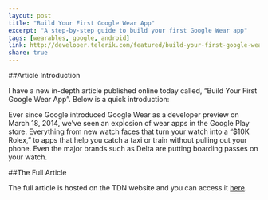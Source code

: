 ```yaml
---
layout: post
title: "Build Your First Google Wear App"
excerpt: "A step-by-step guide to build your first Google Wear app"
tags: [wearables, google, android]
link: http://developer.telerik.com/featured/build-your-first-google-wear-app/ 
share: true
---
```

##Article Introduction

I have a new in-depth article published online today called, “Build Your First Google Wear App”. Below is a quick introduction: 


Ever since Google introduced Google Wear as a developer preview on March 18, 2014, we’ve seen an explosion of wear apps in the Google Play store. Everything from new watch faces that turn your watch into a “$10K Rolex,” to apps that help you catch a taxi or train without pulling out your phone. Even the major brands such as Delta are putting boarding passes on your watch.

##The Full Article

The full article is hosted on the TDN website and you can access it [here](http://developer.telerik.com/featured/build-your-first-google-wear-app/).